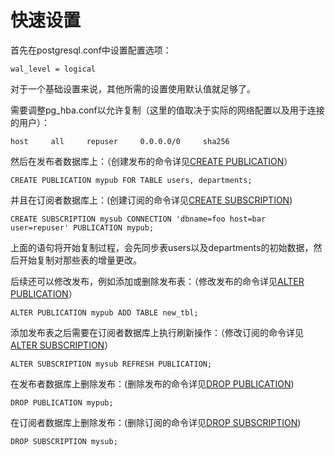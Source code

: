 # 快速设置<a name="ZH-CN_TOPIC_0289900926"></a>

首先在postgresql.conf中设置配置选项：
```
wal_level = logical
```
对于一个基础设置来说，其他所需的设置使用默认值就足够了。

需要调整pg_hba.conf以允许复制（这里的值取决于实际的网络配置以及用于连接的用户）：
```
host     all     repuser     0.0.0.0/0     sha256
```
然后在发布者数据库上：（创建发布的命令详见[CREATE PUBLICATION](../SQLReference/CREATE-PUBLICATION.md)）
```
CREATE PUBLICATION mypub FOR TABLE users, departments;
```
并且在订阅者数据库上：(创建订阅的命令详见[CREATE SUBSCRIPTION](../SQLReference/CREATE-SUBSCRIPTION.md))
```
CREATE SUBSCRIPTION mysub CONNECTION 'dbname=foo host=bar user=repuser' PUBLICATION mypub;
```
上面的语句将开始复制过程，会先同步表users以及departments的初始数据，然后开始复制对那些表的增量更改。

后续还可以修改发布，例如添加或删除发布表：（修改发布的命令详见[ALTER PUBLICATION](../SQLReference/ALTER-PUBLICATION.md)）
```
ALTER PUBLICATION mypub ADD TABLE new_tbl;
```
添加发布表之后需要在订阅者数据库上执行刷新操作：（修改订阅的命令详见[ALTER SUBSCRIPTION](../SQLReference/ALTER-SUBSCRIPTION.md)）
```
ALTER SUBSCRIPTION mysub REFRESH PUBLICATION;
```
在发布者数据库上删除发布：(删除发布的命令详见[DROP PUBLICATION](../SQLReference/DROP-PUBLICATION.md))
```
DROP PUBLICATION mypub;
```
在订阅者数据库上删除发布：(删除订阅的命令详见[DROP SUBSCRIPTION](../SQLReference/DROP-SUBSCRIPTION.md))
```
DROP SUBSCRIPTION mysub;
```